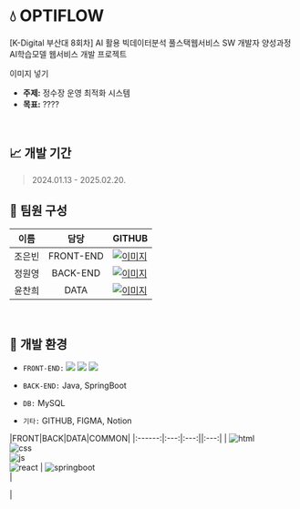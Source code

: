 # 💧 OPTIFLOW
[K-Digital 부산대 8회차] AI 활용 빅데이터분석 풀스택웹서비스 SW 개발자 양성과정 AI학습모델 웹서비스 개발 프로젝트

이미지 넣기

- **주제:** 정수장 운영 최적화 시스템
- **목표:** ????

<br/>

## 📈 개발 기간
> 2024.01.13 - 2025.02.20.

## 👥 팀원 구성
|이름|담당|GITHUB|
|:------:|:---:|---|
|조은빈|FRONT-END|[![이미지](https://img.shields.io/badge/github-181717?style=for-the-badge&logo=github&logoColor=white)](https://github.com/iambean-git)|
|정원영|BACK-END|[![이미지](https://img.shields.io/badge/github-181717?style=for-the-badge&logo=github&logoColor=white)](https://github.com/wonny725)|
|윤찬희|DATA|[![이미지](https://img.shields.io/badge/github-181717?style=for-the-badge&logo=github&logoColor=white)](https://github.com/chanheeYun)|


<br/>

## 🔧 개발 환경
- `FRONT-END:` <img src="https://img.shields.io/badge/html5-E34F26?style=for-the-badge&logo=html5&logoColor=white"> 
  <img src="https://img.shields.io/badge/css-1572B6?style=for-the-badge&logo=css3&logoColor=white"> 
  <img src="https://img.shields.io/badge/javascript-F7DF1E?style=for-the-badge&logo=javascript&logoColor=black"> 
  
- `BACK-END:` Java, SpringBoot  
- `DB:` MySQL  
- `기타:` GITHUB, FIGMA, Notion  

|FRONT|BACK|DATA|COMMON|
|:------:|:---:|:---:||:---:|
|
![html](https://img.shields.io/badge/html5-E34F26?style=for-the-badge&logo=html5&logoColor=white) <br> 
![css](https://img.shields.io/badge/css-1572B6?style=for-the-badge&logo=css3&logoColor=white) <br> 
![js](https://img.shields.io/badge/javascript-F7DF1E?style=for-the-badge&logo=javascript&logoColor=black) <br> 
![react](https://img.shields.io/badge/html5-E34F26?style=for-the-badge&logo=html5&logoColor=white) 
|
![springboot](https://img.shields.io/badge/springboot-6DB33F?style=for-the-badge&logo=springboot&logoColor=white) <br> 
|

|